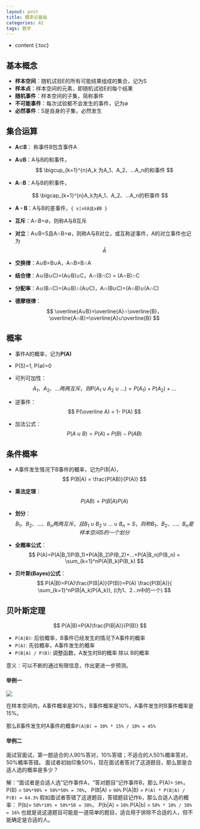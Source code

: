 ```yaml
---
layout: post
title: 概率论基础
categories: AI
tags: 数学
---
```


* content
{:toc}
## 基本概念

* **样本空间**：随机试验E的所有可能结果组成的集合，记为S
* **样本点**：样本空间的元素，即随机试验E的每个结果
* **随机事件**：样本空间的子集，简称事件
* **不可能事件**：每次试验都不会发生的事件，记为∅
* **必然事件**：S是自身的子集，必然发生

<!--more-->

## 集合运算

* **A⊂B**： 称事件B包含事件A

* **A∪B**：A与B的和事件，
  $$
  \bigcup_{k=1}^{n}A_k 为A_1、A_2、...A_n的和事件
  $$

* **A∩B**：A与B的积事件，


$$
  \bigcap_{k=1}^{n}A_k为A_1、A_2、...A_n的积事件
$$

* **A - B**：A与B的差事件，`{ x|x∈A且x∉B }`

* **互斥**：A∩B=∅，则称A与B互斥

* **对立**：A∪B=S且A∩B=∅，则称A与B对立，或互称逆事件，A的对立事件也记为
  $$
  \bar{A}
  $$

* **交换律**：A∪B=B∪A，A∩B=B∩A

* **结合律**：A∪(B∪C)=(A∪B)∪C，A∩(B∩C) = (A∩B)∩C

* **分配率**：A∪(B∩C)=(A∪B)∩(A∪C)，A∩(B∪C)=(A∩B)∪(A∩C)

* **德摩根律**：
  $$
  \overline{A∪B}=\overline{A}∩\overline{B}，\overline{A∩B}=\overline{A}∪\overline{B}
  $$


## 概率

* 事件A的概率，记为**P(A)**

* P(S)=1, P(∅)=0

* 可列可加性：
  $$
  A_1、A_2、...两两互斥，则P(A_1∪A_2∪...)=P(A_1)+P(A_2)+...
  $$

* 逆事件：
  $$
  P(\overline A) = 1- P(A)
  $$

* 加法公式：
  $$
  P(A∪B) = P(A) + P(B) - P(AB)
  $$


## 条件概率

* A事件发生情况下B事件的概率，记为P(B|A)，
  $$
  P(B|A) = \frac{P(AB)}{P(A)}
  $$

* **乘法定理**：
  $$
  P(AB) = P(B|A)P(A)
  $$

* **划分**：
  $$
  B_1、B_2、...、B_n两两互斥，且B_1∪B_2∪...∪B_n=S，则称B_1、B_2、...、B_n是样本空间S的一个划分
  $$

* **全概率公式**：
  $$
  P(A)=P(A|B_1)P(B_1)+P(A|B_2)P(B_2)+...+P(A|B_n)P(B_n) = \sum_{k=1}^nP(A|B_k)P(B_k)
  $$

* **贝叶斯(Bayes)公式**：
  $$
  P(A|B)=P(A)\frac{P(B|A)}{P(B)}=P(A) \frac{P(B|A)}{ \sum_{k=1}^nP(B|A_k)P(A_k)}, (i为1、2...n中的一个)
  $$



## 贝叶斯定理

$$
  P(A|B)=P(A)\frac{P(B|A)}{P(B)}
$$

* `P(A|B)`: 后验概率，B事件已经发生的情况下A事件的概率
* `P(A)`: 先验概率，A事件发生的概率
* `P(B|A) / P(B)`: 调整函数，A发生时B的概率 除以 B的概率

意义：可以不断的通过有限信息，作出更进一步预测。

#### 举例一

![](https://harmonyhu.github.io/img/bayes.png)

在样本空间内，A事件概率是30%，B事件概率是10%，A事件发生时B事件概率是15%。

那么B事件发生时A事件的概率`P(A|B) = 30% * 15% / 10% = 45%`

#### 举例二

面试官面试，第一题适合的人90%答对，10%答错；不适合的人50%概率答对，50%概率答错。
面试者初始印象50%，现在面试者答对了这道题目，那么那是合适人选的概率是多少？

解：“面试者是合适人选”记作事件A，“答对题目”记作事件B，那么
P(A)= `50%`，
P(B) = `50%*90% + 50%*50% = 70%`，
P(B|A) = `90%`
P(A|B) = `P(A) * P(B|A) / P(B) = 64.3%`
假如面试者答错了这道题目，答错题目记作b，那么合适人选的概率：
P(b)= `50%*10% + 50%*50 = 30%`，
P(b|A) = `10%`
P(A|b) = `50% * 10% / 30% = 16%`
也就是说这道题目可能是一道简单的题目，适合用于排除不合适的人，但不能确定是合适的人。
